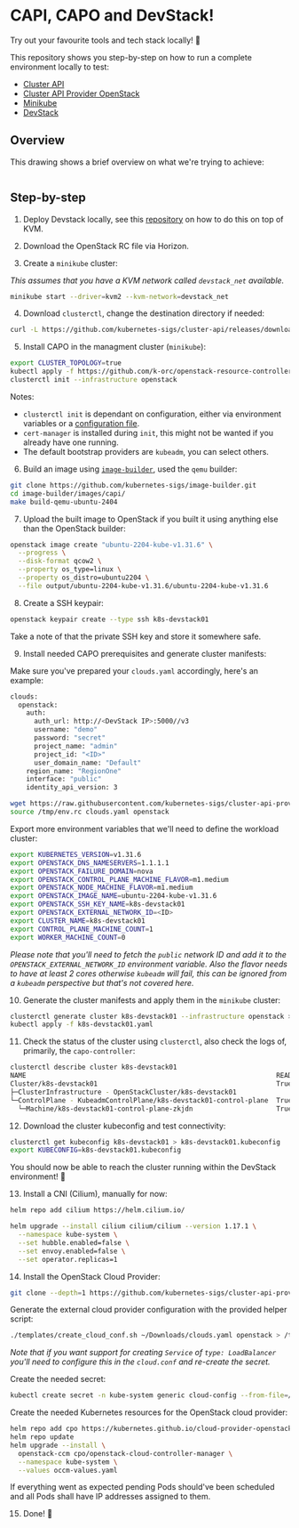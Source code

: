 # CAPI, CAPO and DevStack!

Try out your favourite tools and tech stack locally! :rocket:

This repository shows you step-by-step on how to run a complete environment locally to test:
* [Cluster API](https://github.com/kubernetes-sigs/cluster-api)
* [Cluster API Provider OpenStack](https://github.com/kubernetes-sigs/cluster-api-provider-openstack)
* [Minikube](https://minikube.sigs.k8s.io/docs/start/?arch=%2Flinux%2Fx86-64%2Fstable%2Fbinary+download)
* [DevStack](https://github.com/openstack/devstack)

## Overview

This drawing shows a brief overview on what we're trying to achieve:

<div align="center">
  <img src="https://github.com/user-attachments/assets/f6eed09d-52fd-4e4a-83da-0d2909bff894" alt="">
</div>

## Step-by-step

1. Deploy Devstack locally, see this [repository](https://github.com/mikejoh/devstack-on-kvm) on how to do this on top of KVM.

2. Download the OpenStack RC file via Horizon.

3. Create a `minikube` cluster:

_This assumes that you have a KVM network called `devstack_net` available._

```bash
minikube start --driver=kvm2 --kvm-network=devstack_net
```

4. Download `clusterctl`, change the destination directory if needed:

```bash
curl -L https://github.com/kubernetes-sigs/cluster-api/releases/download/v1.9.5/clusterctl-linux-amd64 -o ~/.local/bin/clusterctl
```

5. Install CAPO in the managment cluster (`minikube`):

```bash
export CLUSTER_TOPOLOGY=true
kubectl apply -f https://github.com/k-orc/openstack-resource-controller/releases/latest/download/install.yaml
clusterctl init --infrastructure openstack
```

Notes:
* `clusterctl init` is dependant on configuration, either via environment variables or a [configuration file](https://cluster-api.sigs.k8s.io/clusterctl/configuration).
* `cert-manager` is installed during `init`, this might not be wanted if you already have one running.
* The default bootstrap providers are `kubeadm`, you can select others.

6. Build an image using [`image-builder`](https://image-builder.sigs.k8s.io/capi/providers/openstack.html), used the `qemu` builder:

```bash
git clone https://github.com/kubernetes-sigs/image-builder.git
cd image-builder/images/capi/
make build-qemu-ubuntu-2404
```

7. Upload the built image to OpenStack if you built it using anything else than the OpenStack builder:

```bash
openstack image create "ubuntu-2204-kube-v1.31.6" \
  --progress \
  --disk-format qcow2 \
  --property os_type=linux \
  --property os_distro=ubuntu2204 \
  --file output/ubuntu-2204-kube-v1.31.6/ubuntu-2204-kube-v1.31.6
```

8. Create a SSH keypair:

```bash
openstack keypair create --type ssh k8s-devstack01
```

Take a note of that the private SSH key and store it somewhere safe.

9. Install needed CAPO prerequisites and generate cluster manifests:

Make sure you've prepared your `clouds.yaml` accordingly, here's an example:

```bash
clouds:
  openstack:
    auth:
      auth_url: http://<DevStack IP>:5000//v3
      username: "demo"
      password: "secret"
      project_name: "admin"
      project_id: "<ID>"
      user_domain_name: "Default"
    region_name: "RegionOne"
    interface: "public"
    identity_api_version: 3
```

```bash
wget https://raw.githubusercontent.com/kubernetes-sigs/cluster-api-provider-openstack/master/templates/env.rc -O /tmp/env.rc
source /tmp/env.rc clouds.yaml openstack
```

Export more environment variables that we'll need to define the workload cluster:

```bash
export KUBERNETES_VERSION=v1.31.6
export OPENSTACK_DNS_NAMESERVERS=1.1.1.1
export OPENSTACK_FAILURE_DOMAIN=nova
export OPENSTACK_CONTROL_PLANE_MACHINE_FLAVOR=m1.medium
export OPENSTACK_NODE_MACHINE_FLAVOR=m1.medium
export OPENSTACK_IMAGE_NAME=ubuntu-2204-kube-v1.31.6
export OPENSTACK_SSH_KEY_NAME=k8s-devstack01
export OPENSTACK_EXTERNAL_NETWORK_ID=<ID>
export CLUSTER_NAME=k8s-devstack01
export CONTROL_PLANE_MACHINE_COUNT=1
export WORKER_MACHINE_COUNT=0
```

_Please note that you'll need to fetch the `public` network ID and add it to the `OPENSTACK_EXTERNAL_NETWORK_ID` environment variable. Also the flavor needs to have at least 2 cores otherwise `kubeadm` will fail, this can be ignored from a `kubeadm` perspective but that's not covered here._

10. Generate the cluster manifests and apply them in the `minikube` cluster:

```bash
clusterctl generate cluster k8s-devstack01 --infrastructure openstack > k8s-devstack01.yaml
kubectl apply -f k8s-devstack01.yaml
```

11. Check the status of the cluster using `clusterctl`, also check the logs of, primarily, the `capo-controller`:

```bash
clusterctl describe cluster k8s-devstack01
NAME                                                               READY  SEVERITY  REASON  SINCE  MESSAGE
Cluster/k8s-devstack01                                             True                     14m
├─ClusterInfrastructure - OpenStackCluster/k8s-devstack01
└─ControlPlane - KubeadmControlPlane/k8s-devstack01-control-plane  True                     14m
  └─Machine/k8s-devstack01-control-plane-zkjdn                     True                     15m
```

12. Download the cluster kubeconfig and test connectivity:

```bash
clusterctl get kubeconfig k8s-devstack01 > k8s-devstack01.kubeconfig
export KUBECONFIG=k8s-devstack01.kubeconfig
```

You should now be able to reach the cluster running within the DevStack environment! 🎉

13. Install a CNI (Cilium), manually for now:

```bash
helm repo add cilium https://helm.cilium.io/
```

```bash
helm upgrade --install cilium cilium/cilium --version 1.17.1 \
  --namespace kube-system \
  --set hubble.enabled=false \
  --set envoy.enabled=false \
  --set operator.replicas=1
```

14. Install the OpenStack Cloud Provider:

```bash
git clone --depth=1 https://github.com/kubernetes-sigs/cluster-api-provider-openstack.git
```

Generate the external cloud provider configuration with the provided helper script:

```bash
./templates/create_cloud_conf.sh ~/Downloads/clouds.yaml openstack > /tmp/cloud.conf
```

_Note that if you want support for creating `Service` of `type: LoadBalancer` you'll need to configure this in the `cloud.conf` and re-create the secret._

Create the needed secret:

```bash
kubectl create secret -n kube-system generic cloud-config --from-file=/tmp/cloud.conf
```

Create the needed Kubernetes resources for the OpenStack cloud provider:

```bash
helm repo add cpo https://kubernetes.github.io/cloud-provider-openstack
helm repo update
helm upgrade --install \
  openstack-ccm cpo/openstack-cloud-controller-manager \
  --namespace kube-system \
  --values occm-values.yaml
```

If everything went as expected pending Pods should've been scheduled and all Pods shall have IP addresses assigned to them.

15. Done! 🚀
